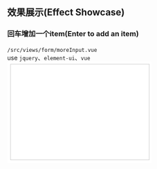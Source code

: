 ## 效果展示(Effect Showcase)

### 回车增加一个item(Enter to add an item)
`/src/views/form/moreInput.vue` <br/>
use `jquery`、`element-ui`、`vue`<br/>
![moreInput.vue](/src/assets/img/form/moreInput.gif "moreInput.vue")